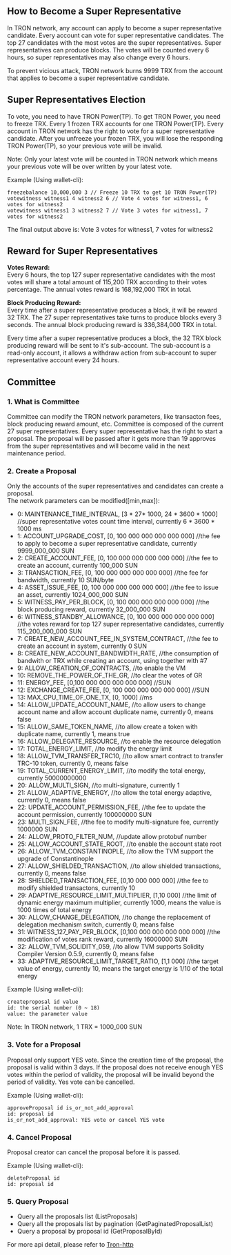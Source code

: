 
## How to Become a Super Representative

 In TRON network, any account can apply to become a super representative candidate. Every account can vote for super representative candidates. The top 27 candidates with the most votes are the super representatives. Super representatives can produce blocks. The votes will be counted every 6 hours, so super representatives may also change every 6 hours.  

 To prevent vicious attack, TRON network burns 9999 TRX from the account that applies to become a super representative candidate.

## Super Representatives Election

 To vote, you need to have TRON Power(TP). To get TRON Power, you need to freeze TRX. Every 1 frozen TRX accounts for one TRON Power(TP). Every account in TRON network has the right to vote for a super representative candidate. After you unfreeze your frozen TRX, you will lose the responding TRON Power(TP), so your previous vote will be invalid.  

 Note: Only your latest vote will be counted in TRON network which means your previous vote will be over written by your latest vote.  

Example (Using wallet-cli):  

```text
freezebalance 10,000,000 3 // Freeze 10 TRX to get 10 TRON Power(TP)  
votewitness witness1 4 witness2 6 // Vote 4 votes for witness1, 6 votes for witness2  
votewitness witness1 3 witness2 7 // Vote 3 votes for witness1, 7 votes for witness2  
```

The final output above is: Vote 3 votes for witness1, 7 votes for witness2

## Reward for Super Representatives

**Votes Reward:**  
Every 6 hours, the top 127 super representative candidates with the most votes will share a total amount of 115,200 TRX according to their votes percentage. The annual votes reward is 168,192,000 TRX in total.

**Block Producing Reward:**   
Every time after a super representative produces a block, it will be reward 32 TRX. The 27 super representatives take turns to produce blocks every 3 seconds. The annual block producing reward is 336,384,000 TRX in total.  

Every time after a super representative produces a block, the 32 TRX block producing reward will be sent to it's sub-account. The sub-account is a read-only account, it allows a withdraw action from sub-account to super representative account every 24 hours.

## Committee

<h3> 1. What is Committee </h3>

Committee can modify the TRON network parameters, like transacton fees, block producing reward amount, etc. Committee is composed of the current 27 super representatives. Every super representative has the right to start a proposal. The proposal will be passed after it gets more than 19 approves from the super representatives and will become valid in the next maintenance period.

<h3> 2. Create a Proposal </h3>

Only the accounts of the super representatives and candidates can create a proposal.       
The network parameters can be modified([min,max]):    

- 0: MAINTENANCE_TIME_INTERVAL, [3 * 27* 1000, 24 * 3600 * 1000] //super representative votes count time interval, currently 6 * 3600 * 1000 ms  
- 1: ACCOUNT_UPGRADE_COST, [0, 100 000 000 000 000 000]  //the fee to apply to become a super representative candidate, currently 9999_000_000 SUN   
- 2: CREATE_ACCOUNT_FEE, [0, 100 000 000 000  000 000] //the fee to create an account, currently 100_000 SUN  
- 3: TRANSACTION_FEE, [0, 100 000 000 000 000 000] //the fee for bandwidth, currently 10 SUN/byte  
- 4: ASSET_ISSUE_FEE, [0, 100 000 000 000 000 000] //the fee to issue an asset, currently 1024_000_000 SUN  
- 5: WITNESS_PAY_PER_BLOCK, [0, 100 000 000 000 000 000] //the block producing reward, currently 32_000_000 SUN  
- 6: WITNESS_STANDBY_ALLOWANCE, [0, 100 000 000 000 000 000] //the votes reward for top 127 super representative candidates, currently 115_200_000_000 SUN   
- 7: CREATE_NEW_ACCOUNT_FEE_IN_SYSTEM_CONTRACT, //the fee to create an account in system, currently 0 SUN  
- 8: CREATE_NEW_ACCOUNT_BANDWIDTH_RATE, //the consumption of bandwith or TRX while creating an account, using together with #7  
- 9: ALLOW_CREATION_OF_CONTRACTS, //to enable the VM  
- 10: REMOVE_THE_POWER_OF_THE_GR, //to clear the votes of GR  
- 11: ENERGY_FEE, [0,100 000 000 000 000 000] //SUN  
- 12: EXCHANGE_CREATE_FEE, [0, 100 000 000 000 000 000] //SUN  
- 13: MAX_CPU_TIME_OF_ONE_TX, [0, 1000] //ms  
- 14: ALLOW_UPDATE_ACCOUNT_NAME, //to allow users to change account name and allow account duplicate name, currently 0, means false  
- 15: ALLOW_SAME_TOKEN_NAME, //to allow create a token with duplicate name, currently 1, means true  
- 16: ALLOW_DELEGATE_RESOURCE, //to enable the resource delegation  
- 17: TOTAL_ENERGY_LIMIT, //to modify the energy limit  
- 18: ALLOW_TVM_TRANSFER_TRC10, //to allow smart contract to transfer TRC-10 token, currently 0, means false
- 19: TOTAL_CURRENT_ENERGY_LIMIT, //to modify the total energy, currently 50000000000
- 20: ALLOW_MULTI_SIGN, //to multi-signature, currently 1
- 21: ALLOW_ADAPTIVE_ENERGY, //to allow the total energy adaptive, currently 0, means false
- 22: UPDATE_ACCOUNT_PERMISSION_FEE, //the fee to update the account permission, currently 100000000 SUN
- 23: MULTI_SIGN_FEE, //the fee to modify multi-signature fee, currently 1000000 SUN
- 24: ALLOW_PROTO_FILTER_NUM, //update allow protobuf number
- 25: ALLOW_ACCOUNT_STATE_ROOT, //to enable the account state root
- 26: ALLOW_TVM_CONSTANTINOPLE, //to allow the TVM support the upgrade of Constantinople
- 27: ALLOW_SHIELDED_TRANSACTION, //to allow shielded transactions, currently 0, means false
- 28: SHIELDED_TRANSACTION_FEE, [0,10 000 000 000] //the fee to modify shielded transactons, currently 10
- 29: ADAPTIVE_RESOURCE_LIMIT_MULTIPLIER, [1,10 000] //the limit of dynamic energy maximum multiplier, currently 1000, means the value is 1000 times of total energy
- 30: ALLOW_CHANGE_DELEGATION, //to change the replacement of delegation mechanism switch, currently 0, means false
- 31: WITNESS_127_PAY_PER_BLOCK, [0,100 000 000 000 000 000] //the modification of votes rank reward, currently 16000000 SUN
- 32: ALLOW_TVM_SOLIDITY_059, //to allow TVM supports Solidity Compiler Version 0.5.9, currently 0, means false
- 33: ADAPTIVE_RESOURCE_LIMIT_TARGET_RATIO, [1,1 000] //the target value of energy, currently 10, means the target energy is 1/10 of the total energy


Example (Using wallet-cli):  
```text
createproposal id value  
id: the serial number (0 ~ 18)  
value: the parameter value  
```

Note: In TRON network, 1 TRX = 1000_000 SUN

<h3> 3. Vote for a Proposal </h3>

Proposal only support YES vote. Since the creation time of the proposal, the proposal is valid within 3 days. If the proposal does not receive enough YES votes within the period of validity, the proposal will be invalid beyond the period of validity. Yes vote can be cancelled.  

Example (Using wallet-cli):  
```text
approveProposal id is_or_not_add_approval
id: proposal id  
is_or_not_add_approval: YES vote or cancel YES vote  
```

<h3> 4. Cancel Proposal </h3>

Proposal creator can cancel the proposal before it is passed.  

Example (Using wallet-cli):  
```text
deleteProposal id
id: proposal id
```

<h3> 5. Query Proposal </h3>

- Query all the proposals list (ListProposals)  
- Query all the proposals list by pagination (GetPaginatedProposalList)  
- Query a proposal by proposal id (GetProposalById)  

For more api detail, please refer to [Tron-http](Tron-http.md)  
